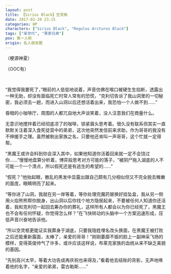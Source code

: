 ```yaml
---
layout: post
title: 【Sirius Black】空灵柩
date: 2017-02-20 23:15
categories: HP
characters: ["Sirius Black", "Regulus Arcturus Black"]
tags: ["亲世代", "黑家兄弟"]
pov: 第一人称
origin: 名人朋友圈
---
```


（梗源神夏）

（OOC有）

<br>

“我觉得我要死了，”眼前的人低低地说着，声音仿佛在喉口被硬生生掐断，透露出一种无助，却没有面临死亡时常人常有的恐慌，“克利切告诉了我山洞里的一切秘密，我必须去一趟，而进入山洞以后还想活着出来，我恐怕一个人做不到……”

昏暗的小咖啡厅，周围的人都兀自地大声谈笑着，没人注意我们在商量什么。

无意识地搅拌着已经彻底凉了的咖啡，锁紧眉头思考着。很久没有联系但其实一直默默关注着深入食死徒营中的弟弟，这次他突然发信前来求助，作为哥哥的我没有不伸援手之理。虽然被剔出家族之名，只要他还肯叫一声哥哥，这个忙就一定得帮。

“黑魔王或许会料到你会深入其中，如果他知道你活着回来就一定不会饶过你……”慢慢地盘算分析着，博弈般思考对方可能的落子，“被阴尸拖入湖底的人不可能一个一个清点，所以假死还是有逃生的希望的……”

“假死？”他抬起眼，散乱的黑发中显露出跟自己颇有几分相似但又不完全脱去稚嫩的面庞，眼睛明亮了起来。

“等你进了山洞，我就在另一岸等着，等你处理完魔药替换好挂坠盒，我从另一侧用火焰熊熊帮你脱身，出山洞以后你找个地方隐居起来，不要被任何人知道你还活着，我和克利切一起回去筹办你的葬礼，这样所有人都会以为你已经死了，黑魔王也不会有任何怀疑，你觉得怎么样？”在飞快转动的头脑中一个方案迅速形成，压低声音兴奋地告诉他。

“所以空灵柩更能证实我葬身于湖底，只要我隐姓埋名改头换面，在黑魔王被打败之后还能重新露面，太棒了，亲爱的哥哥！”刚刚萎靡不振的脸上一副神采飞扬的模样，变得英俊帅气了许多，或许应该这样说，布莱克家族的血统从来不缺乏美貌的基因。

“先别高兴太早，等着大功告成再庆祝也来得及，”看着他去结账的背影，无声地唤着他的名字，“亲爱的弟弟，雷古勒斯……”

